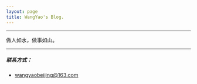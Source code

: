 ```yaml
---
layout: page
title: WangYao's Blog.
---
```

---

<!--
王遥，2009年6月份毕业于 湖北大学计算机科学与技术 专业。

2009.05.18 ~ 2012.05.18，就职于 武汉博览财经信息技术股份有限公司 技术研发中心。三年的时间从一名基层员工成长为团队 Lead，负责证券相关金融产品的研发和维护。在公司一直顺风顺水，并无经受大的历练，也并无见过大的世面，只是凭借自己的努力，踏踏实实做该做的事情。

2012.05.18 ~ 2018.05.18，就职于 上海蔚莱信息技术有限公司。负责公司内部产品的研发，同时担任多个项目的开发组长。该单位是一家集团子公司，集团涉及到业务比较广泛：房地产，电力，木材，仓储物流，宠物食品进出口等。在公司6年时间，赢得了领导及同事的信任，但考虑到自己实际情况，还是决定了回老家发展。

2018.05.18 至今，就职于 武汉鼎森电子科技有限公司，致力于数字出版相关软硬件产品，是目前数字报刊发行的领先者。
-->

<!--
事实上，只有无法接受真实自我的人，才会用虚构的美丽自己骗自己，那是一种直面真相的瘫软无力。如果一个人无可避免地生而有弱点，那么不能接受自己有弱点，恐怕才是他最无可救药的“弱点”。

我们大可以活成我们自己，活得更本色一点、更真实一些，这才是对自己的真诚与善待。
-->

<!-- 得失从缘，心无增减；喜风不动，冥顺于道。-->
做人如水，做事如山。

---

##### 联系方式：

- <wangyaobeijing@163.com>
<!-- [头条号](https://www.toutiao.com/c/user/token/MS4wLjABAAAAllF4h1EHeHaItR5u9hsxbxp5mXoyf1LO51Mx02iArGc/?source=mine_home&log_from=9db7c9ac243e8_1647073325702&tab=all) -->
